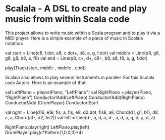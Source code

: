 Scalala - A DSL to create and play music from within Scala code
=========================

This project allows to write music within a Scala program and to play it via a MIDI player.
Here is a simple example of a piece of music in Scalala notation:

val start = Line(c8, f.dot, a8, c.dot+, b8, a, g, f.dot)
val middle = Line(p8, g8, g8, g8, b8, a, f8)
val end = Line(p8, c+, d+, c8+, b8, a8, f8, a, g, f.dot)

play(Track(start, middle , middle , end))


Scalala also allows to play several instruments in parallel. For this Scalala uses Actors. 
Here is an example of that: 

val LeftPiano = player(Piano, "LeftPiano")
val RightPiano  = player(Piano, "RightPiano")
Conductor!Add(LeftPiano)
Conductor!Add(RightPiano)
Conductor!Add (DrumPlayer)
Conductor!Start

val right = Line(d16, e16, fis, a, fis, e8, d2.dot, fis8, a8, Chord(d1, g1, b1), d8, c, a, Chord(a1-, d2, fis2))
val left = Line(d-, a, d, a, d-, a, d, a, g, d, g, d, a)

RightPiano.play(right)
LeftPiano.play(left)
DrumPlayer.play(c*Pattern(1,0,0,0)*4)
